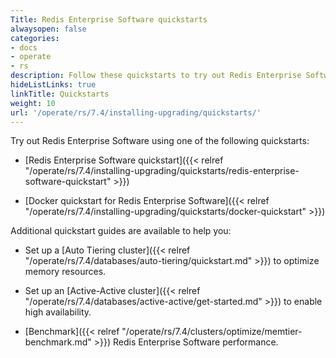 ```yaml
---
Title: Redis Enterprise Software quickstarts
alwaysopen: false
categories:
- docs
- operate
- rs
description: Follow these quickstarts to try out Redis Enterprise Software.
hideListLinks: true
linkTitle: Quickstarts
weight: 10
url: '/operate/rs/7.4/installing-upgrading/quickstarts/'
---
```


Try out Redis Enterprise Software using one of the following quickstarts:

- [Redis Enterprise Software quickstart]({{< relref "/operate/rs/7.4/installing-upgrading/quickstarts/redis-enterprise-software-quickstart" >}})

- [Docker quickstart for Redis Enterprise Software]({{< relref "/operate/rs/7.4/installing-upgrading/quickstarts/docker-quickstart" >}})

Additional quickstart guides are available to help you:

- Set up a [Auto Tiering cluster]({{< relref "/operate/rs/7.4/databases/auto-tiering/quickstart.md" >}}) to optimize  memory resources.

- Set up an [Active-Active cluster]({{< relref "/operate/rs/7.4/databases/active-active/get-started.md" >}}) to enable high availability.

- [Benchmark]({{< relref "/operate/rs/7.4/clusters/optimize/memtier-benchmark.md" >}}) Redis Enterprise Software performance.

